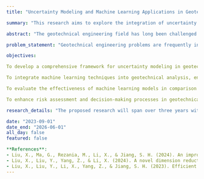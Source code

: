 ```yaml
---
title: "Uncertainty Modeling and Machine Learning Applications in Geotechnical Engineering"

summary: "This research aims to explore the integration of uncertainty modeling and machine learning techniques to advance geotechnical engineering practices."

abstract: "The geotechnical engineering field has long been challenged by the inherent uncertainties associated with soil properties, geological variability, and site conditions. Traditional geotechnical design methods often rely on simplified assumptions, empirical correlations, and deterministic models, which can struggle to adequately capture the complex behaviors and uncertainties present in natural systems. This proposal seeks to explore the use of uncertainty modeling and machine learning techniques to advance the practice of geotechnical engineering, providing a more robust and data-driven foundation for analysis, design, and decision-making."

problem_statement: "Geotechnical engineering problems are frequently influenced by uncertainties that arise from the heterogeneity of soils, complex interactions between geological materials, and limitations in data collection. Current deterministic approaches often overlook or inadequately represent this uncertainty, leading to potentially inaccurate predictions of soil behavior, foundation performance, and slope stability. As geotechnical projects become more ambitious, there is a growing need to develop tools that can effectively account for these uncertainties to ensure safety, efficiency, and reliability in geotechnical design and construction."

objectives:

To develop a comprehensive framework for uncertainty modeling in geotechnical engineering using probabilistic approaches.

To integrate machine learning techniques into geotechnical analysis, enabling the prediction of soil properties, bearing capacities, and other critical parameters from complex and varied datasets.

To evaluate the effectiveness of machine learning models in comparison to traditional methods, particularly in scenarios involving limited or noisy data.

To enhance risk assessment and decision-making processes in geotechnical engineering by combining uncertainty quantification with data-driven insights.

research_details: "The proposed research will span over three years with a budget allocated for equipment, personnel, and field testing. A detailed budget breakdown and timeline will be provided upon request."

date: "2023-09-01"
date_end: "2026-06-01"
all_day: false
featured: false

**References**:
- Liu, X., Ma, G., Rezania, M., Li, X., & Jiang, S. H. (2024). An improved BUS approach for Bayesian inverse analysis of soil parameters incorporating extensive field data. Computers and Geotechnics, 174, 106641. [_ref_](https://doi.org/10.1016/j.compgeo.2024.106641) 
- Liu, X., Liu, Y., Yang, Z., & Li, X. (2024). A novel dimension reduction-based metamodel approach for efficient slope reliability analysis considering soil spatial variability. Computers and Geotechnics, 172, 106423. [_ref_](https://doi.org/10.1016/j.compgeo.2024.106423) 
- Liu, X., Liu, Y., Li, X., Yang, Z., & Jiang, S. H. (2023). Efficient adaptive reliability-based design optimization for geotechnical structures with multiple design parameters. Computers and Geotechnics, 162, 105675. [_ref_](https://doi.org/10.1016/j.compgeo.2023.105675) 
---
```

